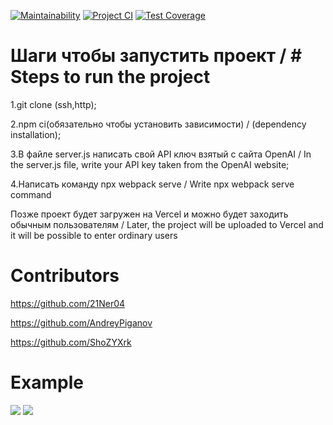 
[![Maintainability](https://api.codeclimate.com/v1/badges/679f259b7ebe9fead8c8/maintainability)](https://codeclimate.com/github/21Ner04/Dream_Squad_Six_/maintainability)
[![Project CI](https://github.com/21Ner04/Dream_Squad_Six_/actions/workflows/projectCI.yml/badge.svg)](https://github.com/21Ner04/Dream_Squad_Six_/actions/workflows/projectCI.yml)
[![Test Coverage](https://api.codeclimate.com/v1/badges/679f259b7ebe9fead8c8/test_coverage)](https://codeclimate.com/github/21Ner04/Dream_Squad_Six_/test_coverage)

# Шаги чтобы запустить проект / # Steps to run the project


1.git clone (ssh,http); 

2.npm ci(обязательно чтобы установить зависимости) / (dependency installation);

3.В файле server.js написать свой API ключ взятый с сайта OpenAI / In the server.js file, write your API key taken from the OpenAI website;

4.Написать команду npx webpack serve / Write npx webpack serve command

Позже проект будет загружен на Vercel и можно будет заходить обычным пользователям / Later, the project will be uploaded to Vercel and it will be possible to enter ordinary users

# Contributors

<https://github.com/21Ner04>

<https://github.com/AndreyPiganov>

<https://github.com/ShoZYXrk>

# Example

<img src="https://github.com/21Ner04/GPT-Dream-Squad-Six-/blob/main/assets/images/image%20chat-b.png" />
<img src="https://github.com/21Ner04/GPT-Dream-Squad-Six-/blob/main/assets/images/image%20chat-l.png" />
